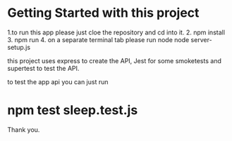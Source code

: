 # Getting Started with this project

1.to run this app please just cloe the repository and cd into it.
2. npm install
3. npm run
4. on a separate terminal tab please run node node server-setup.js


this project uses express to create the API, 
Jest for some smoketests and supertest to test the API.

to test the app api you can just run 
#    npm test sleep.test.js


Thank you.
